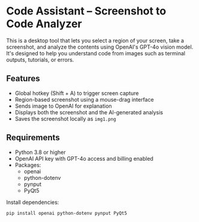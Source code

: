# Code Assistant – Screenshot to Code Analyzer

This is a desktop tool that lets you select a region of your screen, take a screenshot, and analyze the contents using OpenAI's GPT-4o vision model. It's designed to help you understand code from images such as terminal outputs, tutorials, or errors.

## Features

- Global hotkey (Shift + A) to trigger screen capture
- Region-based screenshot using a mouse-drag interface
- Sends image to OpenAI for explanation
- Displays both the screenshot and the AI-generated analysis
- Saves the screenshot locally as `img1.png`

## Requirements

- Python 3.8 or higher
- OpenAI API key with GPT-4o access and billing enabled
- Packages:
  - openai
  - python-dotenv
  - pynput
  - PyQt5

Install dependencies:

```bash
pip install openai python-dotenv pynput PyQt5
